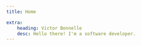 ```yaml
---
title: Home

extra:
    heading: Victor Bonnelle
    desc: Hello there! I'm a software developer.
---
```

